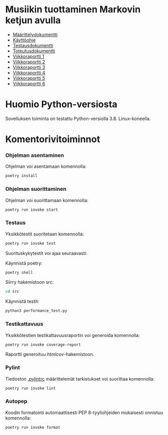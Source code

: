 # Musiikin tuottaminen Markovin ketjun avulla

- [Määrittelydokumentti](./dokumentaatio/maarittelydokumentti.md)
- [Käyttöohje](./dokumentaatio/kaytto-ohje.md)
- [Testausdokumentti](./dokumentaatio/testausdokumentti.md)
- [Toteutusdokumentti](./dokumentaatio//toteutusdokumentti.md)
- [Viikkoraportti 1](./dokumentaatio/Viikkoraportti_1.md)
- [Viikkoraportti 2](./dokumentaatio/Viikkoraportti_2.md)
- [Viikkoraportti 3](./dokumentaatio/Viikkoraportti_3.md)
- [Viikkoraportti 4](./dokumentaatio/Viikkoraportti_4.md)
- [Viikkoraportti 5](./dokumentaatio/Viikkoraportti_5.md)
- [Viikkoraportti 6](./dokumentaatio/Viikkoraportti_6.md)

# Huomio Python-versiosta

Sovelluksen toiminta on testattu Python-versiolla 3.8. Linux-koneella.

# Komentorivitoiminnot

### Ohjelman asentaminen

Ohjelman voi asentamaan komennolla:

```bash
poetry install
```

### Ohjelman suorittaminen

Ohjelman voi suorittamaan komennolla:

```bash
poetry run invoke start
```

### Testaus

Yksikkötestit suoritetaan komennolla:

```bash
poetry run invoke test
```

Suorituskykytestit voi ajaa seuraavasti:

Käynnistä poetry:
```bash
poetry shell
```
Siirry hakemistoon src:
```bash
cd src
```
Käynnistä testit:
```bash
python3 performance_test.py
```

### Testikattavuus

Yksikkötestien testikattavuusraportin voi generoida komennolla:

```bash
poetry run invoke coverage-report
```

Raportti generoituu *htmlcov*-hakemistoon.

### Pylint

Tiedoston [.pylintrc](./.pylintrc) määrittelemät tarkistukset voi suorittaa komennolla:

```bash
poetry run invoke lint
```

### Autopep

Koodin formatointi automaattisesti PEP 8-tyyliohjeiden mukaisesti onnistuu komennolla:

```bash
poetry run invoke format
```
